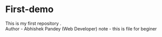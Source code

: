 # First-demo
This is my first repository . 
<br>
Author - Abhishek Pandey (Web Developer)
note - this is file for beginer 
